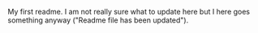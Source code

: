 My first readme.
I am not really sure what to update here but I here goes something anyway ("Readme file has been updated").
